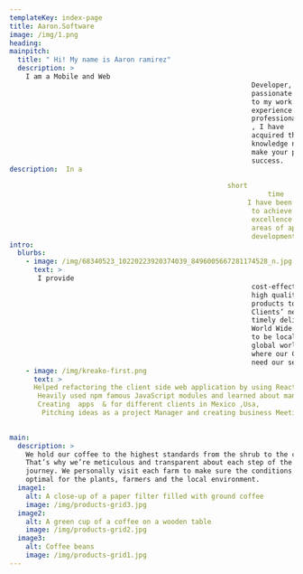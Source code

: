 ```yaml
---
templateKey: index-page
title: Aaron.Software
image: /img/1.png
heading: 
mainpitch:
  title: " Hi! My name is Aaron ramirez"
  description: >
    I am a Mobile and Web
                                                            Developer, and I'm very
                                                            passionate and dedicated
                                                            to my work. With 5 years
                                                            experience as a
                                                            professional
                                                            , I have
                                                            acquired the skills and
                                                            knowledge necessary to
                                                            make your project a
                                                            success.
description:  In a
                                                            
                                                      short
                                                                time
                                                           I have been able
                                                            to achieve
                                                            excellence in all
                                                            areas of app and web
                                                            development.
intro:
  blurbs:
    - image: /img/68340523_10220223920374039_8496005667281174528_n.jpg
      text: >
       I provide
                                                            cost-effective and
                                                            high quality
                                                            products to meet our
                                                            Clients’ needs of
                                                            timely delivery
                                                            World Wide. I want
                                                            to be local in a
                                                            global world to be
                                                            where our Customers
                                                            need our services.
    - image: /img/kreako-first.png
      text: > 
      Helped refactoring the client side web application by using React, React Native,wordpress,Html,ionic, 
       Heavily used npm famous JavaScript modules and learned about many Web Development good practices; 
       Creating  apps  & for different clients in Mexico ,Usa, 
        Pitching ideas as a project Manager and creating business Meetings to transform ideas to  real a product  
       

main:
  description: >
    We hold our coffee to the highest standards from the shrub to the cup.
    That’s why we’re meticulous and transparent about each step of the coffee’s
    journey. We personally visit each farm to make sure the conditions are
    optimal for the plants, farmers and the local environment.
  image1:
    alt: A close-up of a paper filter filled with ground coffee
    image: /img/products-grid3.jpg
  image2:
    alt: A green cup of a coffee on a wooden table
    image: /img/products-grid2.jpg
  image3:
    alt: Coffee beans
    image: /img/products-grid1.jpg
---
```

